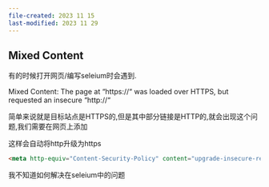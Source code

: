 ```yaml
---
file-created: 2023 11 15
last-modified: 2023 11 29
---
```


## Mixed Content

有的时候打开网页/编写seleium时会遇到. 

Mixed Content: The page at “https://“ was loaded over HTTPS, but requested an insecure “http://“

简单来说就是目标站点是HTTPS的,但是其中部分链接是HTTP的,就会出现这个问题,我们需要在网页上添加

这样会自动将http升级为https
```html
<meta http-equiv="Content-Security-Policy" content="upgrade-insecure-requests">
```

我不知道如何解决在seleium中的问题
